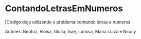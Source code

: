 # ContandoLetrasEmNumeros

|Codigo dojo utilizando o problema contando letras e numeros 

Autores: Beatriz, Eloisa, Giulia, Inae, Larissa, Maria Luiza e Nicoly  
